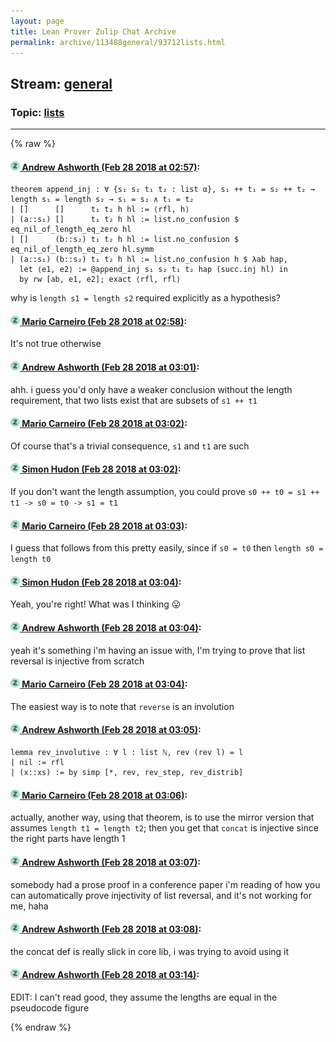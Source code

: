 ```yaml
---
layout: page
title: Lean Prover Zulip Chat Archive 
permalink: archive/113488general/93712lists.html
---
```


## Stream: [general](index.html)
### Topic: [lists](93712lists.html)

---


{% raw %}
#### [![Click to go to Zulip](../../assets/img/zulip2.png) Andrew Ashworth (Feb 28 2018 at 02:57)](https://leanprover.zulipchat.com/#narrow/stream/113488-general/topic/lists/near/123069986):
```lean
theorem append_inj : ∀ {s₁ s₂ t₁ t₂ : list α}, s₁ ++ t₁ = s₂ ++ t₂ → length s₁ = length s₂ → s₁ = s₂ ∧ t₁ = t₂
| []      []      t₁ t₂ h hl := ⟨rfl, h⟩
| (a::s₁) []      t₁ t₂ h hl := list.no_confusion $ eq_nil_of_length_eq_zero hl
| []      (b::s₂) t₁ t₂ h hl := list.no_confusion $ eq_nil_of_length_eq_zero hl.symm
| (a::s₁) (b::s₂) t₁ t₂ h hl := list.no_confusion h $ λab hap,
  let ⟨e1, e2⟩ := @append_inj s₁ s₂ t₁ t₂ hap (succ.inj hl) in
  by rw [ab, e1, e2]; exact ⟨rfl, rfl⟩
``` 
why is `length s1 = length s2` required explicitly as a hypothesis?

#### [![Click to go to Zulip](../../assets/img/zulip2.png) Mario Carneiro (Feb 28 2018 at 02:58)](https://leanprover.zulipchat.com/#narrow/stream/113488-general/topic/lists/near/123070028):
It's not true otherwise

#### [![Click to go to Zulip](../../assets/img/zulip2.png) Andrew Ashworth (Feb 28 2018 at 03:01)](https://leanprover.zulipchat.com/#narrow/stream/113488-general/topic/lists/near/123070123):
ahh. i guess you'd only have a weaker conclusion without the length requirement, that two lists exist that are subsets of `s1 ++ t1`

#### [![Click to go to Zulip](../../assets/img/zulip2.png) Mario Carneiro (Feb 28 2018 at 03:02)](https://leanprover.zulipchat.com/#narrow/stream/113488-general/topic/lists/near/123070167):
Of course that's a trivial consequence, `s1` and `t1` are such

#### [![Click to go to Zulip](../../assets/img/zulip2.png) Simon Hudon (Feb 28 2018 at 03:02)](https://leanprover.zulipchat.com/#narrow/stream/113488-general/topic/lists/near/123070172):
If you don't want the length assumption, you could prove `s0 ++ t0 = s1 ++ t1 -> s0 = t0 -> s1 = t1`

#### [![Click to go to Zulip](../../assets/img/zulip2.png) Mario Carneiro (Feb 28 2018 at 03:03)](https://leanprover.zulipchat.com/#narrow/stream/113488-general/topic/lists/near/123070183):
I guess that follows from this pretty easily, since if `s0 = t0` then `length s0 = length t0`

#### [![Click to go to Zulip](../../assets/img/zulip2.png) Simon Hudon (Feb 28 2018 at 03:04)](https://leanprover.zulipchat.com/#narrow/stream/113488-general/topic/lists/near/123070223):
Yeah, you're right! What was I thinking :stuck_out_tongue:

#### [![Click to go to Zulip](../../assets/img/zulip2.png) Andrew Ashworth (Feb 28 2018 at 03:04)](https://leanprover.zulipchat.com/#narrow/stream/113488-general/topic/lists/near/123070224):
yeah it's something i'm having an issue with, I'm trying to prove that list reversal is injective from scratch

#### [![Click to go to Zulip](../../assets/img/zulip2.png) Mario Carneiro (Feb 28 2018 at 03:04)](https://leanprover.zulipchat.com/#narrow/stream/113488-general/topic/lists/near/123070226):
The easiest way is to note that `reverse` is an involution

#### [![Click to go to Zulip](../../assets/img/zulip2.png) Andrew Ashworth (Feb 28 2018 at 03:05)](https://leanprover.zulipchat.com/#narrow/stream/113488-general/topic/lists/near/123070245):
```lean
lemma rev_involutive : ∀ l : list ℕ, rev (rev l) = l
| nil := rfl
| (x::xs) := by simp [*, rev, rev_step, rev_distrib]
```

#### [![Click to go to Zulip](../../assets/img/zulip2.png) Mario Carneiro (Feb 28 2018 at 03:06)](https://leanprover.zulipchat.com/#narrow/stream/113488-general/topic/lists/near/123070293):
actually, another way, using that theorem, is to use the mirror version that assumes `length t1 = length t2`; then you get that `concat` is injective since the right parts have length 1

#### [![Click to go to Zulip](../../assets/img/zulip2.png) Andrew Ashworth (Feb 28 2018 at 03:07)](https://leanprover.zulipchat.com/#narrow/stream/113488-general/topic/lists/near/123070304):
somebody had a prose proof in a conference paper i'm reading of how you can automatically prove injectivity of list reversal, and it's not working for me, haha

#### [![Click to go to Zulip](../../assets/img/zulip2.png) Andrew Ashworth (Feb 28 2018 at 03:08)](https://leanprover.zulipchat.com/#narrow/stream/113488-general/topic/lists/near/123070355):
the concat def is really slick in core lib, i was trying to avoid using it

#### [![Click to go to Zulip](../../assets/img/zulip2.png) Andrew Ashworth (Feb 28 2018 at 03:14)](https://leanprover.zulipchat.com/#narrow/stream/113488-general/topic/lists/near/123070515):
EDIT: I can't read good, they assume the lengths are equal in the pseudocode figure


{% endraw %}
